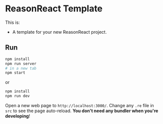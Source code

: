 # ReasonReact Template

This is:
- A template for your new ReasonReact project.

## Run

```sh
npm install
npm run server
# in a new tab
npm start
```

or

```sh
npm install
npm run dev
```

Open a new web page to `http://localhost:3000/`. Change any `.re` file in `src` to see the page auto-reload. **You don't need any bundler when you're developing**!

